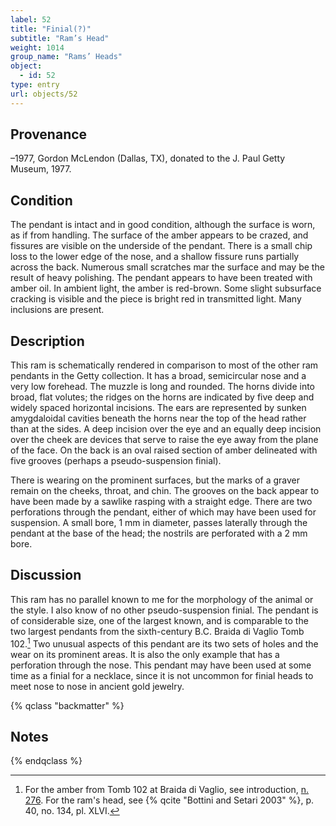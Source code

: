 ```yaml
---
label: 52
title: "Finial(?)"
subtitle: "Ram’s Head"
weight: 1014
group_name: "Rams’ Heads"
object:
  - id: 52
type: entry
url: objects/52
---
```


## Provenance

–1977, Gordon McLendon (Dallas, TX), donated to the J. Paul Getty Museum, 1977.

## Condition

The pendant is intact and in good condition, although the surface is worn, as if from handling. The surface of the amber appears to be crazed, and fissures are visible on the underside of the pendant. There is a small chip loss to the lower edge of the nose, and a shallow fissure runs partially across the back. Numerous small scratches mar the surface and may be the result of heavy polishing. The pendant appears to have been treated with amber oil. In ambient light, the amber is red-brown. Some slight subsurface cracking is visible and the piece is bright red in transmitted light. Many inclusions are present.

## Description

This ram is schematically rendered in comparison to most of the other ram pendants in the Getty collection. It has a broad, semicircular nose and a very low forehead. The muzzle is long and rounded. The horns divide into broad, flat volutes; the ridges on the horns are indicated by five deep and widely spaced horizontal incisions. The ears are represented by sunken amygdaloidal cavities beneath the horns near the top of the head rather than at the sides. A deep incision over the eye and an equally deep incision over the cheek are devices that serve to raise the eye away from the plane of the face. On the back is an oval raised section of amber delineated with five grooves (perhaps a pseudo-suspension finial).

There is wearing on the prominent surfaces, but the marks of a graver remain on the cheeks, throat, and chin. The grooves on the back appear to have been made by a sawlike rasping with a straight edge. There are two perforations through the pendant, either of which may have been used for suspension. A small bore, 1 mm in diameter, passes laterally through the pendant at the base of the head; the nostrils are perforated with a 2 mm bore.

## Discussion

This ram has no parallel known to me for the morphology of the animal or the style. I also know of no other pseudo-suspension finial. The pendant is of considerable size, one of the largest known, and is comparable to the two largest pendants from the sixth-century B.C. Braida di Vaglio Tomb 102.[^1] Two unusual aspects of this pendant are its two sets of holes and the wear on its prominent areas. It is also the only example that has a perforation through the nose. This pendant may have been used at some time as a finial for a necklace, since it is not uncommon for finial heads to meet nose to nose in ancient gold jewelry.

{% qclass "backmatter" %}
## Notes
{% endqclass %}

[^1]: For the amber from Tomb 102 at Braida di Vaglio, see introduction, [n. 276](/intro/18/#fn:276). For the ram's head, see {% qcite "Bottini and Setari 2003" %}, p. 40, no. 134, pl. XLVI.
